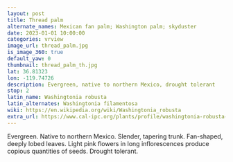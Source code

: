 ```yaml
---
layout: post
title: Thread palm
alternate_names: Mexican fan palm; Washington palm; skyduster
date: 2023-01-01 10:00:00
categories: vrview
image_url: thread_palm.jpg
is_image_360: true
default_yaw: 0
thumbnail: thread_palm_th.jpg
lat: 36.81323
lon: -119.74726
description: Evergreen, native to northern Mexico, drought tolerant
stop: 2
latin_name: Washingtonia robusta
latin_alternates: Washingtonia filamentosa
wiki: https://en.wikipedia.org/wiki/Washingtonia_robusta
extra_url: https://www.cal-ipc.org/plants/profile/washingtonia-robusta-profile/
---
```

Evergreen. Native to northern Mexico. Slender, tapering trunk. Fan-shaped, deeply lobed leaves. Light pink flowers in long inflorescences produce copious quantities of seeds. Drought tolerant.